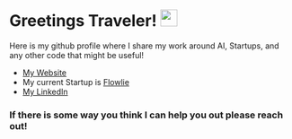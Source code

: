 # Greetings Traveler! <img src="https://raw.githubusercontent.com/MartinHeinz/MartinHeinz/master/wave.gif" width="30px">

<!--
**DMH42/DMH42** is a ✨ _special_ ✨ repository because its `README.md` (this file) appears on your GitHub profile.

Here are some ideas to get you started:

- 🔭 I’m currently working on ...
- 🌱 I’m currently learning ...
- 👯 I’m looking to collaborate on ...
- 🤔 I’m looking for help with ...
- 💬 Ask me about ...
- 📫 How to reach me: ...
- 😄 Pronouns: ...
- ⚡ Fun fact: ...
-->
<!--
<img align="center" src="https://github-readme-stats.vercel.app/api?username=dmh42&show_icons=true&theme=dracula">
-->


<div> 
<p>Here is my github profile where I share my work around AI, Startups, and any other code that might be useful!</p>

  * [My Website](https://www.munoz.ai)
  * My current Startup is [Flowlie](https://www.flowlie.com/)
  * [My LinkedIn](https://www.linkedin.com)
  
 ### If there is some way you think I can help you out please reach out!


<!--
<img align="center" src="https://github-readme-stats.vercel.app/api/top-langs/?username=dmh42&theme=dracula&include_all_commits=true&count_private=true">
-->
</div>
